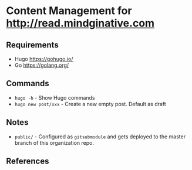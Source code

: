 # Content Management for http://read.mindginative.com

## Requirements

- Hugo https://gohugo.io/
- Go https://golang.org/

## Commands
- `hugo -h` - Show Hugo commands
- `hugo new post/xxx` - Create a new empty post. Default as draft

## Notes
- `public/` - Configured as `gitsubmodule` and gets deployed to the master branch of this organization repo.

## References
